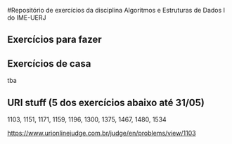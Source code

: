 #Repositório de exercícios da disciplina Algoritmos e Estruturas de Dados I do IME-UERJ

## Exercícios para fazer


## Exercícios de casa

tba









## URI stuff (5 dos exercícios abaixo até 31/05)


1103, 1151, 1171, 1159, 1196, 1300, 1375, 1467, 1480, 1534

https://www.urionlinejudge.com.br/judge/en/problems/view/1103
